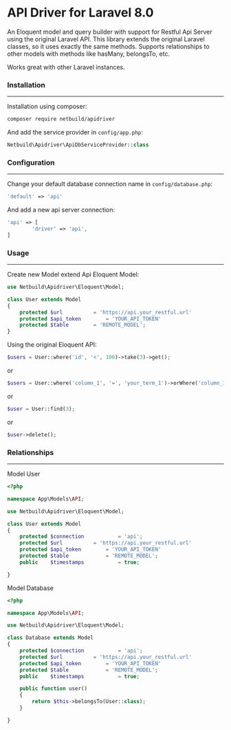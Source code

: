 # API Driver for Laravel 8.0

An Eloquent model and query builder with support for Restful Api Server using the original Laravel API. This library extends the original Laravel classes, so it uses exactly the same methods. Supports relationships to other models with methods like hasMany, belongsTo, etc.

Works great with other Laravel instances.

### Installation
---------------
Installation using composer:
```bash
composer require netbuild/apidriver
```

And add the service provider in `config/app.php`:
```php
Netbuild\Apidriver\ApiDbServiceProvider::class
```

### Configuration
----------------
Change your default database connection name in `config/database.php`:

```php
'default' => 'api'
```

And add a new api server connection:

```php
'api' => [
        'driver' => 'api',
]
```

### Usage
--------

Create new Model extend Api Eloquent Model:

```php
use Netbuild\Apidriver\Eloquent\Model;

class User extends Model
{
	protected $url 			= 'https://api.your_restful.url'
	protected $api_token		= 'YOUR_API_TOKEN'
	protected $table 		= 'REMOTE_MODEL';
}
```

Using the original Eloquent API:

```php
$users = User::where('id', '<', 100)->take(3)->get();
```

or

```php
$users = User::where('column_1', '=', 'your_term_1')->orWhere('column_1', '=', 'your_term_2')->take(3)->get();
```

or

```php
$user = User::find(3);
```

or

```php
$user->delete();
```

### Relationships
-------------

Model User

```php
<?php

namespace App\Models\API;

use Netbuild\Apidriver\Eloquent\Model;

class User extends Model
{
    protected $connection   		= 'api';
    protected $url 			= 'https://api.your_restful.url'
    protected $api_token		= 'YOUR_API_TOKEN'
    protected $table 			= 'REMOTE_MODEL';
    public    $timestamps   		= true;

}
```

Model Database

```php
<?php

namespace App\Models\API;

use Netbuild\Apidriver\Eloquent\Model;

class Database extends Model
{
    protected $connection   		= 'api';
    protected $url 			= 'https://api.your_restful.url'
    protected $api_token		= 'YOUR_API_TOKEN'
    protected $table 			= 'REMOTE_MODEL';
    public    $timestamps   		= true;

    public function user()
    {
        return $this->belongsTo(User::class);
    }

}
```
